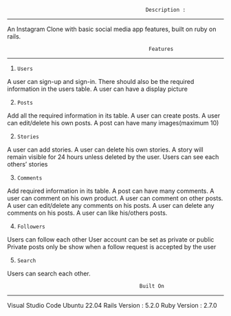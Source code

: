                                                  Description : 
---------------------------------------------------------------------------------------------------------------------------------------------------------

An Instagram Clone with basic social media app features, built on ruby on rails.


                                                  Features 
---------------------------------------------------------------------------------------------------------------------------------------------------------
1.     Users
A user can sign-up and sign-in.
There should also be the required information in the users table.
A user can have a display picture

2.     Posts
Add all the required information in its table.
A user can create posts.
A user can edit/delete his own posts.
A post can have many images(maximum 10)

2.     Stories
A user can add stories.
A user can delete his own stories.
A story will remain visible for 24 hours unless deleted by the user.
Users can see each others’ stories

3.     Comments
Add required information in its table.
A post can have many comments.
A user can comment on his own product.
A user can comment on other posts.
A user can edit/delete any comments on his posts.
A user can delete any comments on his posts.
A user can like his/others posts.

4.     Followers
Users can follow each other
User account can be set as private or public
Private posts only be show when a follow request is accepted by the user

5.     Search
Users can search each other.

                                               Built On
---------------------------------------------------------------------------------------------------------------------------------------------------------

  Visual Studio Code
  Ubuntu 22.04
  Rails Version : 5.2.0
  Ruby Version : 2.7.0



